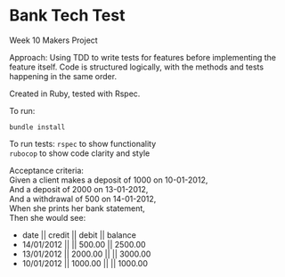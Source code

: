 # Bank Tech Test
Week 10 Makers Project

Approach:
Using TDD to write tests for features before implementing the feature itself. Code is structured logically, with the methods and tests happening in the same order. 

Created in Ruby, tested with Rspec.  

To run:
```
bundle install
```

To run tests:
```rspec``` to show functionality  
```rubocop``` to show code clarity and style


Acceptance criteria:  
Given a client makes a deposit of 1000 on 10-01-2012,  
And a deposit of 2000 on 13-01-2012,  
And a withdrawal of 500 on 14-01-2012,  
When she prints her bank statement,   
Then she would see:  

- date || credit || debit || balance
- 14/01/2012 || || 500.00 || 2500.00
- 13/01/2012 || 2000.00 || || 3000.00
- 10/01/2012 || 1000.00 || || 1000.00
